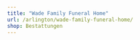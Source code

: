 ```yaml
---
title: "Wade Family Funeral Home"
url: /arlington/wade-family-funeral-home/
shop: Bestattungen
---
```

